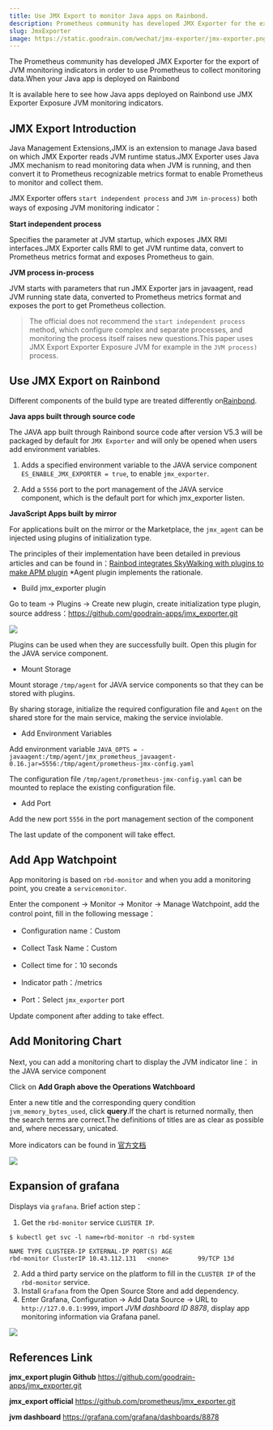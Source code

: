 ```yaml
---
title: Use JMX Export to monitor Java apps on Rainbond.
description: Prometheus community has developed JMX Exporter for the export of JVM monitoring indicators in order to use Prometheus to collect monitored data
slug: JmxExporter
image: https://static.goodrain.com/wechat/jmx-exporter/jmx-exporter.png
---
```


The Prometheus community has developed JMX Exporter for the export of JVM monitoring indicators in order to use Prometheus to collect monitoring data.When your Java app is deployed on Rainbond

It is available here to see how Java apps deployed on Rainbond use JMX Exporter Exposure JVM monitoring indicators.

## JMX Export Introduction

Java Management Extensions,JMX is an extension to manage Java based on which JMX Exporter reads JVM runtime status.JMX Exporter uses Java JMX mechanism to read monitoring data when JVM is running, and then convert it to Prometheus recognizable metrics format to enable Prometheus to monitor and collect them.

JMX Exporter offers `start independent process` and `JVM in-process)` both ways of exposing JVM monitoring indicator：

**Start independent process**

Specifies the parameter at JVM startup, which exposes JMX RMI interfaces.JMX Exporter calls RMI to get JVM runtime data, convert to Prometheus metrics format and exposes Prometheus to gain.

**JVM process in-process**

JVM starts with parameters that run JMX Exporter jars in javaagent, read JVM running state data, converted to Prometheus metrics format and exposes the port to get Prometheus collection.

> The official does not recommend the `start independent process` method, which configure complex and separate processes, and monitoring the process itself raises new questions.This paper uses JMX Export Exporter Exposure JVM for example in the `JVM process)` process.

## Use JMX Export on Rainbond

Different components of the build type are treated differently on[Rainbond](https://www.rainbond.com?channel=k8s).

**Java apps built through source code**

The JAVA app built through Rainbond source code after version V5.3 will be packaged by default for `JMX Exporter` and will only be opened when users add environment variables.

1. Adds a specified environment variable to the JAVA service component `ES_ENABLE_JMX_EXPORTER = true`, to enable `jmx_exporter`.

2. Add a `5556` port to the port management of the JAVA service component, which is the default port for which jmx_exporter listen.

**JavaScript Apps built by mirror**

For applications built on the mirror or the Marketplace, the `jmx_agent` can be injected using plugins of initialization type.

The principles of their implementation have been detailed in previous articles and can be found in：[Rainbod integrates SkyWalking with plugins to make APM plugin](https://mp.weixin.qq.com/s/cqZsy2TEYStoRaDDDODdSbcQ) \*Agent plugin implements the rationale.

- Build jmx_exporter plugin

Go to team -> Plugins -> Create new plugin, create initialization type plugin, source address：https://github.com/goodrain-apps/jmx_exporter.git

![](https://static.goodrain.com/wechat/app-monitor/create_jmx.png)

Plugins can be used when they are successfully built. Open this plugin for the JAVA service component.

- Mount Storage

Mount storage `/tmp/agent` for JAVA service components so that they can be stored with plugins.

By sharing storage, initialize the required configuration file and `Agent` on the shared store for the main service, making the service inviolable.

- Add Environment Variables

Add environment variable `JAVA_OPTS = -javaagent:/tmp/agent/jmx_prometheus_javaagent-0.16.jar=5556:/tmp/agent/prometheus-jmx-config.yaml`

The configuration file `/tmp/agent/prometheus-jmx-config.yaml` can be mounted to replace the existing configuration file.

- Add Port

Add the new port `5556` in the port management section of the component

The last update of the component will take effect.

## Add App Watchpoint

App monitoring is based on `rbd-monitor` and when you add a monitoring point, you create a `servicemonitor`.

Enter the component -> Monitor -> Monitor -> Manage Watchpoint, add the control point, fill in the following message：

- Configuration name：Custom

- Collect Task Name：Custom

- Collect time for：10 seconds

- Indicator path：/metrics

- Port：Select `jmx_exporter` port

Update component after adding to take effect.

## Add Monitoring Chart

Next, you can add a monitoring chart to display the JVM indicator line： in the JAVA service component

Click on **Add Graph above the Operations Watchboard**

Enter a new title and the corresponding query condition `jvm_memory_bytes_used`, click **query**.If the chart is returned normally, then the search terms are correct.The definitions of titles are as clear as possible and, where necessary, unicated.

More indicators can be found in [官方文档](https://github.com/prometheus/jmx_exporter)

![](https://static.goodrain.com/docs/5.3/practices/app-dev/java-exporter/java-export-2.png)

## Expansion of grafana

Displays via `grafana`. Brief action step：

1. Get the `rbd-monitor` service `CLUSTER IP`.

```shell
$ kubectl get svc -l name=rbd-monitor -n rbd-system

NAME TYPE CLUSTEER-IP EXTERNAL-IP PORT(S) AGE
rbd-monitor ClusterIP 10.43.112.131   <none>        99/TCP 13d
```

2. Add a third party service on the platform to fill in the `CLUSTER IP` of the `rbd-monitor` service.
3. Install `Grafana` from the Open Source Store and add dependency.
4. Enter Grafana, Configuration -> Add Data Source -> URL to `http://127.0.0.1:9999`, import _JVM dashboard ID 8878_, display app monitoring information via Grafana panel.

![](https://static.goodrain.com/wechat/app-monitor/grafana-dashboard.png)

## References Link

**jmx_export plugin Github** https://github.com/goodrain-apps/jmx_exporter.git

**jmx_export official** https://github.com/prometheus/jmx_exporter.git

**jvm dashboard** https://grafana.com/grafana/dashboards/8878
